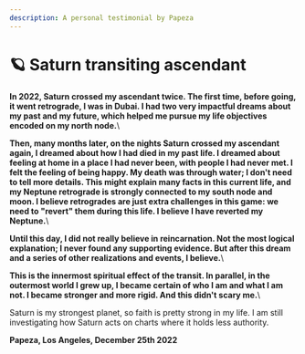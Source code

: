 ```yaml
---
description: A personal testimonial by Papeza
---
```


# 🪐 Saturn transiting ascendant

**In 2022, Saturn crossed my ascendant twice. The first time, before going, it went retrograde, I was in Dubai. I had two very impactful dreams about my past and my future, which helped me pursue my life objectives encoded on my north node.**\


**Then, many months later, on the nights Saturn crossed my ascendant again, I dreamed about how I had died in my past life. I dreamed about feeling at home in a place I had never been, with people I had never met. I felt the feeling of being happy. My death was through water; I don't need to tell more details. This might explain many facts in this current life, and my Neptune retrograde is strongly connected to my south node and moon. I believe retrogrades are just extra challenges in this game: we need to "revert" them during this life. I believe I have reverted my Neptune.**\


**Until this day, I did not really believe in reincarnation. Not the most logical explanation; I never found any supporting evidence. But after this dream and a series of other realizations and events, I believe.**\


**This is the innermost spiritual effect of the transit. In parallel, in the outermost world I grew up, I became certain of who I am and what I am not. I became stronger and more rigid. And this didn't scary me.**\


Saturn is my strongest planet, so faith is pretty strong in my life. I am still investigating how Saturn acts on charts where it holds less authority.

**Papeza, Los Angeles, December 25th 2022**
